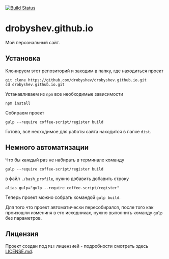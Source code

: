 [![Build Status](https://travis-ci.org/drobyshev/drobyshev.github.io.svg?branch=master)](https://travis-ci.org/drobyshev/drobyshev.github.io)

# drobyshev.github.io
Мой персональный сайт.

## Установка
Клонируем этот репозиторий и заходим в папку, где находиться проект
```
git clone https://github.com/drobyshev/drobyshev.github.io.git
cd drobyshev.github.io.git
```
Устанавливаем из `npm` все необходимые зависимости
```
npm install
```
Собираем проект
```
gulp --require coffee-script/register build
```
Готово, всё неоходимое для работы сайта находится в папке `dist`.

## Немного автоматизации

Что бы каждый раз не набирать в терминале команду
```
gulp --require coffee-script/register build
```
в файл `./bash_profile`, нужно добавить добавить строку 
```
alias gulp="gulp --require coffee-script/register"
```
Теперь проект можно собрать командой `gulp build`.

Для того что проект автоматически пересобирался, после того как произошли измениня в его исходниках, нужно выполнить команду `gulp` без параметров.

## Лицензия
Проект создан под `MIT` лицензией - подробности смотреть здесь [LICENSE.md](https://github.com/drobyshev/drobyshev.github.io/blob/master/LICENSE).
